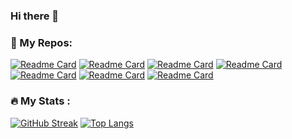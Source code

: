 ### Hi there 👋

### 📂 My Repos:
[![Readme Card](https://github-readme-stats.vercel.app/api/pin/?username=ihabsalma12&repo=handasa-rides)](https://github.com/ihabsalma12/Handasa-Rides)
[![Readme Card](https://github-readme-stats.vercel.app/api/pin/?username=ihabsalma12&repo=handasa-drives)](https://github.com/ihabsalma12/Handasa-Drives)
[![Readme Card](https://github-readme-stats.vercel.app/api/pin/?username=ihabsalma12&repo=CSE485-Leaf-Classification)](https://github.com/ihabsalma12/CSE485-Leaf-Classification)
[![Readme Card](https://github-readme-stats.vercel.app/api/pin/?username=ihabsalma12&repo=Distributed-Project)](https://github.com/ihabsalma12/Distributed-Project)
[![Readme Card](https://github-readme-stats.vercel.app/api/pin/?username=ihabsalma12&repo=CSE338)](https://github.com/ihabsalma12/CSE338)
[![Readme Card](https://github-readme-stats.vercel.app/api/pin/?username=ihabsalma12&repo=Automata_project )](https://github.com/ihabsalma12/Automata_project )
[![Readme Card](https://github-readme-stats.vercel.app/api/pin/?username=ihabsalma12&repo=CSE472-user-drawn-graph )](https://github.com/ihabsalma12/CSE472-user-drawn-graph ) 


### 🔥 My Stats :
[![GitHub Streak](http://github-readme-streak-stats.herokuapp.com?user=ihabsalma12&theme=tokyonight&background=000000)](https://github.com/DenverCoder1/github-readme-streak-stats)
[![Top Langs](https://github-readme-stats.vercel.app/api/top-langs/?username=ihabsalma12&langs_count=7&layout=compact&theme=tokyonight)](https://github.com/anuraghazra/github-readme-stats)
<!--


**ihabsalma12/ihabsalma12** is a ✨ _special_ ✨ repository because its `README.md` (this file) appears on your GitHub profile.

Here are some ideas to get you started:

- 🔭 I’m currently working on ...
- 🌱 I’m currently learning ...
- 👯 I’m looking to collaborate on ...
- 🤔 I’m looking for help with ...
- 💬 Ask me about ...
- 📫 How to reach me: ...
- 😄 Pronouns: ...
- ⚡ Fun fact: ...
-->
